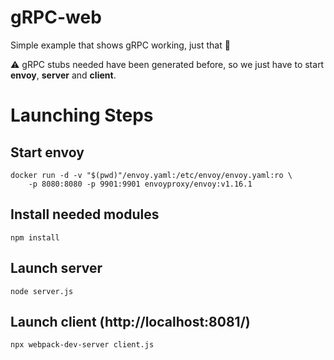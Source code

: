
# gRPC-web

Simple example that shows gRPC working, just that :dash:

:warning: gRPC stubs needed have been generated before, so we just have to start **envoy**, **server** and **client**. 

# Launching Steps

## Start envoy
```
docker run -d -v "$(pwd)"/envoy.yaml:/etc/envoy/envoy.yaml:ro \
    -p 8080:8080 -p 9901:9901 envoyproxy/envoy:v1.16.1
```
## Install needed modules
```
npm install
```
## Launch server
```
node server.js
```
## Launch client (http://localhost:8081/)
```
npx webpack-dev-server client.js
```
